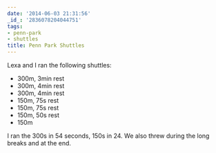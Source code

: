 ```yaml
---
date: '2014-06-03 21:31:56'
_id_: '2836078204044751'
tags:
- penn-park
- shuttles
title: Penn Park Shuttles
---
```


Lexa and I ran the following shuttles:

- 300m, 3min rest
- 300m, 4min rest
- 300m, 4min rest
- 150m, 75s rest
- 150m, 75s rest
- 150m, 50s rest
- 150m

I ran the 300s in 54 seconds, 150s in 24. We also threw during the long breaks and at the end.
